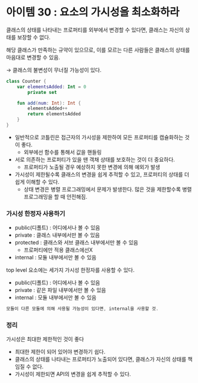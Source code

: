# 아이템 30 : 요소의 가시성을 최소화하라

클래스의 상태를 나타내는 프로퍼티를 외부에서 변경할 수 있다면, 클래스는 자신의 상태를 보장할 수 없다.

해당 클래스가 만족하는 규약이 있으므로, 이를 모르는 다른 사람들은 클래스의 상태를 마음대로 변경할 수 있음.

→ 클래스의 불변성이 무너질 가능성이 있다.

```kotlin
class Counter {
    var elementsAdded: Int = 0
        private set

    fun add(num: Int): Int {
        elementsAdded++
        return elementsAdded
    }
}
```

- 일반적으로 코틀린은 접근자의 가시성을 제한하여 모든 프로퍼티를 캡슐화하는 것이 좋다.
    - 외부에선 함수를 통해서 값을 핸들링
- 서로 의존하는 프로퍼티가 있을 땐 객채 상태를 보호하는 것이 더 중요하다.
    - 프로퍼티가 노출될 경우 예상하지 못한 변경에 의해 예외가 발생
- 가시성이 제한될수록 클래스의 변경을 쉽게 추적할 수 있고, 프로퍼티의 상태를 더 쉽게 이해할 수 있다.
    - 상태 변경은 병렬 프로그래밍에서 문제가 발생한다. 많은 것을 제한할수록 병렬 프로그래밍을 할 때 안전해짐.

### 가시성 한정자 사용하기

- public(디폴트) : 어디에서나 볼 수 있음
- private : 클래스 내부에서만 볼 수 있음
- protected : 클래스와 서브 클래스 내부에서만 볼 수 있음
    - 프로퍼티에만 적용 클래스에선X
- internal : 모듈 내부에서만 볼 수 있음

top level 요소에는 세가지 가시성 한정자를 사용할 수 있다.

- public(디폴트) : 어디에서나 볼 수 있음
- private : 같은 파일 내부에서만 볼 수 있음
- internal : 모듈 내부에서만 볼 수 있음

```kotlin
모듈이 다른 모듈에 의해 사용될 가능성이 있다면, internal을 사용할 것.
```

### 정리

가시성은 최대한 제한적인 것이 좋다

- 최대한 제한이 되어 있어야 변경하기 쉽다.
- 클래스의 상태를 나타내는 프로퍼티가 노출되어 있다면, 클래스가 자신의 상태를 책임질 수 없다.
- 가시성이 제한되면 API의 변경을 쉽게 추적할 수 있다.
